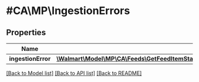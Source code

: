 # #CA\MP\IngestionErrors

## Properties

Name | Type | Description | Notes
------------ | ------------- | ------------- | -------------
**ingestionError** | [**\Walmart\Model\MP\CA\Feeds\GetFeedItemStatus200ResponseIngestionErrorsIngestionErrorInner[]**](GetFeedItemStatus200ResponseIngestionErrorsIngestionErrorInner.md) |  | [optional]


[[Back to Model list]](../) [[Back to API list]](../../Api/CA/MP) [[Back to README]](../../README.md)
